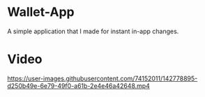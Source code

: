 # Wallet-App
 
A simple application that I made for instant in-app changes.

# Video



https://user-images.githubusercontent.com/74152011/142778895-d250b49e-6e79-49f0-a61b-2e4e46a42648.mp4


